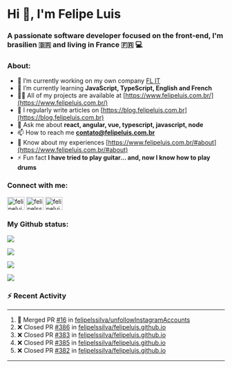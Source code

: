 <h1 align="left">Hi 👋, I'm Felipe Luis</h1>
<h3 align="left">A passionate software developer focused on the front-end, I'm brasilien 🇧🇷 and living in France 🇫🇷 💻</h3>

<h3 align="left">About:</h3>

- 🔭 I’m currently working on my own company [FL IT](https://www.linkedin.com/company/felipe-luis-it/)
- 🌱 I’m currently learning **JavaScript, TypeScript, English and French**
- 👨‍💻 All of my projects are available at [https://www.felipeluis.com.br/](https://www.felipeluis.com.br/)
- 📝 I regularly write articles on [https://blog.felipeluis.com.br](https://blog.felipeluis.com.br)
- 💬 Ask me about **react, angular, vue, typescript, javascript, node**
- 📫 How to reach me **contato@felipeluis.com.br**
- 📄 Know about my experiences [https://www.felipeluis.com.br/#about](https://www.felipeluis.com.br/#about)
- ⚡ Fun fact **I have tried to play guitar... and, now I know how to play drums**

<h3 align="left">Connect with me:</h3>
<p align="left">
<a href="https://twitter.com/felipeluisss" target="blank"><img align="center" src="https://raw.githubusercontent.com/rahuldkjain/github-profile-readme-generator/master/src/images/icons/Social/twitter.svg" alt="felipeluisss" height="30" width="40" /></a>
<a href="https://linkedin.com/in/felipelssilva" target="blank"><img align="center" src="https://raw.githubusercontent.com/rahuldkjain/github-profile-readme-generator/master/src/images/icons/Social/linked-in-alt.svg" alt="felipelssilva" height="30" width="40" /></a>
<a href="https://instagram.com/felipeluis.js" target="blank"><img align="center" src="https://raw.githubusercontent.com/rahuldkjain/github-profile-readme-generator/master/src/images/icons/Social/instagram.svg" alt="felipeluiss" height="30" width="40" /></a>
</p>

<h3 align="left">My Github status:</h3>

<p align="left"><img align="center" src="https://github-profile-trophy.vercel.app/?username=felipelssilva&margin-w=15&margin-h=15&column=-1"/></p>
<p align="left"><img align="center" src="https://github-readme-streak-stats.herokuapp.com/?user=felipelssilva&" /></p>
<p align="left"><img align="center" src="https://github-readme-stats.vercel.app/api?username=felipelssilva&show_icons=true&locale=en" /></p>
<p align="left"><img align="center" src="https://github-readme-stats.vercel.app/api/top-langs?username=felipelssilva&show_icons=true&locale=en&layout=compact" /></p>

### :zap: Recent Activity

---

<!--START_SECTION:activity-->
1. 🎉 Merged PR [#16](https://github.com/felipelssilva/unfollowInstagramAccounts/pull/16) in [felipelssilva/unfollowInstagramAccounts](https://github.com/felipelssilva/unfollowInstagramAccounts)
2. ❌ Closed PR [#386](https://github.com/felipelssilva/felipeluis.github.io/pull/386) in [felipelssilva/felipeluis.github.io](https://github.com/felipelssilva/felipeluis.github.io)
3. ❌ Closed PR [#383](https://github.com/felipelssilva/felipeluis.github.io/pull/383) in [felipelssilva/felipeluis.github.io](https://github.com/felipelssilva/felipeluis.github.io)
4. ❌ Closed PR [#385](https://github.com/felipelssilva/felipeluis.github.io/pull/385) in [felipelssilva/felipeluis.github.io](https://github.com/felipelssilva/felipeluis.github.io)
5. ❌ Closed PR [#382](https://github.com/felipelssilva/felipeluis.github.io/pull/382) in [felipelssilva/felipeluis.github.io](https://github.com/felipelssilva/felipeluis.github.io)
<!--END_SECTION:activity-->


---
